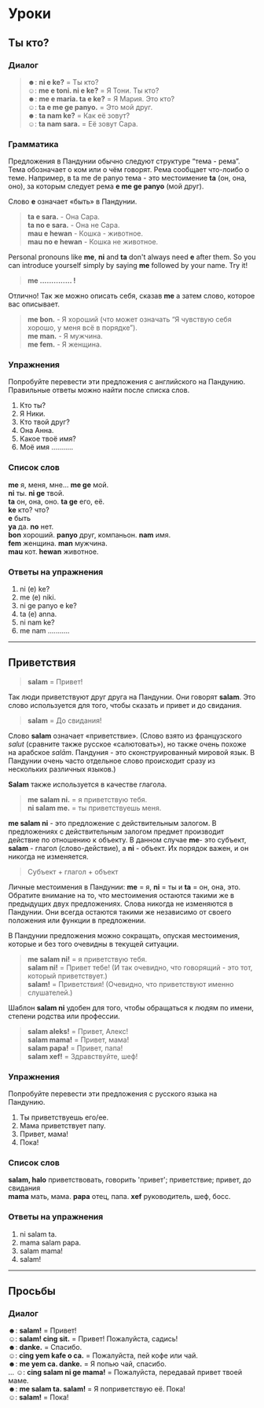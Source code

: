 Уроки
=====

Ты кто?
--------------------

### Диалог

> ☻: **ni e ke?** = Ты кто?  
> ☺: **me e toni. ni e ke?** = Я Тони. Ты кто?  
> ☻: **me e maria. ta e ke?** = Я Мария. Это кто?  
> ☺: **ta e me ge panyo.** = Это мой друг.  
> ☻: **ta nam ke?** = Как её зовут?  
> ☺: **ta nam sara.** = Её зовут Сара.

### Грамматика

Предложения в Пандунии обычно следуют структуре “тема - рема”. Тема обозначает о ком или о чём говорят. Рема сообщает что-лоибо о теме. Например, в ta me de panyo тема - это местоимение **ta**  (он, она, оно), за которым следует рема **e me ge panyo** (мой друг).

Слово **e** означает «быть» в Пандунии.

> **ta e sara.** - Она Сара.  
> **ta no e sara.** - Она не Сара.  
> **mau e hewan** - Кошка - животное.  
> **mau no e hewan** - Кошка не животное.  

Personal pronouns like **me**, **ni** and **ta** don't always need **e** after them. So you can introduce yourself simply by saying **me** followed by your name. Try it!

> **me .............. !**

Отлично! Так же можно описать себя, сказав **me** а затем слово, которое вас описывает.

> **me bon.** - Я хороший (что может означать “Я чувствую себя хорошо, у меня всё в порядке”).  
> **me man.** - Я мужчина.  
> **me fem.** - Я женщина.  


### Упражнения

Попробуйте перевести эти предложения с английского на Пандунию. Правильные ответы можно найти после списка слов.

1. Кто ты?
2. Я Ники. 
3. Кто твой друг?
4. Она Анна.
5. Какое твоё имя? 
6. Моё имя ...........


### Список слов

**me** я, меня, мне... **me ge** мой.  
**ni** ты. **ni ge** твой.  
**ta** он, она, оно. **ta ge** его, её.  
**ke** кто? что?  
**e** быть  
**ya** да. **no** нет.  
**bon** хороший. **panyo** друг, компаньон. **nam** имя.  
**fem** женщина. **man** мужчина.  
**mau** кот. **hewan** животное.  

### Ответы на упражнения

1. ni (e) ke?
2. me (e) niki.
3. ni ge panyo e ke?
4. ta (e) anna.
5. ni nam ke?
6. me nam ........... 


--------------------------------------------------------------------------------


Приветствия
------------

> **salam** = Привет!

Так люди приветствуют друг друга на Пандунии. Они говорят **salam**. Это слово используется для того, чтобы сказать и привет и до свидания. 

> **salam** = До свидания!

Слово **salam**  означает «приветствие». (Слово взято из французского _salut_ (сравните также русское «салютовать»), но также очень похоже на арабское _salām_. Пандуния - это сконструированный мировой язык. В Пандунии очень часто отдельное слово происходит сразу из нескольких различных языков.)

**Salam** также используется в качестве глагола.

> **me salam ni.** = я приветствую тебя.  
> **ni salam me.** = ты приветствуешь меня. 

**me salam ni**  - это предложение с действительным залогом. В предложениях с действительным залогом предмет производит действие по отношению к объекту. В данном случае **me**- это субъект, **salam**  - глагол (слово-действие), а **ni** - объект. Их порядок важен, и он никогда не изменяется.

> Субъект + глагол + объект

Личные местоимения в Пандунии: **me** = я, **ni** = ты и **ta** = он, она, это. Обратите внимание на то, что местоимения остаются такими же в предыдущих двух предложениях. Слова никогда не изменяются в Пандунии. Они всегда остаются такими же независимо от своего положения или функции в предложении.

В Пандунии предложения можно сокращать, опуская местоимения, которые и без того очевидны в текущей ситуации.

> **me salam ni!** = я приветствую тебя.  
> **salam ni!** = Привет тебе! (И так очевидно, что говорящий - это тот, который приветствует.)  
> **salam!** = Приветствия! (Очевидно, что приветствуют именно слушателей.)  

Шаблон **salam ni** удобен для того, чтобы обращаться к людям по имени, степени родства или профессии.

> **salam aleks!** = Привет, Алекс!  
> **salam mama!** = Привет, мама!  
> **salam papa!** = Привет, папа!  
> **salam xef!** = Здравствуйте, шеф!  


### Упражнения

Попробуйте перевести эти предложения с русского языка на Пандунию.

1. Ты приветствуешь его/ее.
2. Мама приветствует папу.
3. Привет, мама!
4. Пока!

### Список слов

**salam, halo** приветствовать, говорить 'привет'; приветствие; привет, до свидания  
**mama** мать, мама. **papa** отец, папа. **xef** руководитель, шеф, босс.


### Ответы на упражнения

1. ni salam ta.
2. mama salam papa.
3. salam mama!
4. salam!


--------------------------------------------------------------------------------


Просьбы
---------------

### Диалог

☻: **salam!** = Привет!  
☺: **salam! cing sit.** = Привет! Пожалуйста, садись!  
☻: **danke.** = Спасибо.  
☺: **cing yem kafe o ca.** = Пожалуйста, пей кофе или чай.  
☻: **me yem ca. danke.** = Я попью чай, спасибо.  
...
☺: **cing salam ni ge mama!** = Пожалуйста, передавай привет твоей маме.  
☻: **me salam ta. salam!** = Я поприветствую её. Пока!  
☺: **salam!** = Пока!




